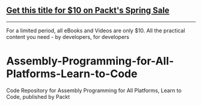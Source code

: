 ## [Get this title for $10 on Packt's Spring Sale](https://www.packt.com/V15220?utm_source=github&utm_medium=packt-github-repo&utm_campaign=spring_10_dollar_2022)
-----
For a limited period, all eBooks and Videos are only $10. All the practical content you need \- by developers, for developers

# Assembly-Programming-for-All-Platforms-Learn-to-Code
Code Repository for Assembly Programming for All Platforms, Learn to Code, published by Packt

